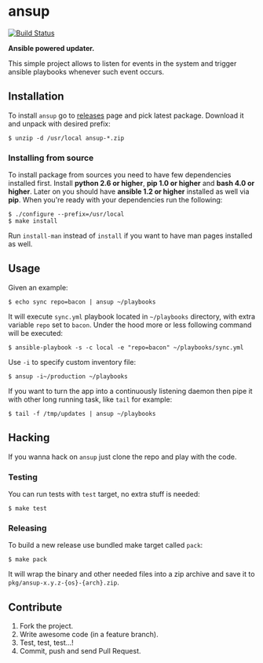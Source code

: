 # ansup

[![Build Status](https://travis-ci.org/mirstack/ansup.png?branch=master)](https://travis-ci.org/mirstack/ansup)

**Ansible powered updater.**

This simple project allows to listen for events in the system and trigger ansible 
playbooks whenever such event occurs.

## Installation

To install `ansup` go to [releases][releases] page and pick latest package. Download
it and unpack with desired prefix:

    $ unzip -d /usr/local ansup-*.zip

[releases]: https://github.com/mirstack/ansup/releases

### Installing from source

To install package from sources you need to have few dependencies installed first. Install
**python 2.6 or higher**, **pip 1.0 or higher** and **bash 4.0 or higher**. Later on you
should have **ansible 1.2 or higher** installed as well via **pip**. When you're ready with
your dependencies run the following:

    $ ./configure --prefix=/usr/local
    $ make install
    
Run `install-man` instead of `install` if you want to have man pages installed as well.

## Usage

Given an example:

    $ echo sync repo=bacon | ansup ~/playbooks

It will execute `sync.yml` playbook located in `~/playbooks` directory, with
extra variable `repo` set to `bacon`. Under the hood more or less following
command will be executed:

    $ ansible-playbook -s -c local -e "repo=bacon" ~/playbooks/sync.yml

Use `-i` to specify custom inventory file:

    $ ansup -i~/production ~/playbooks
    
If you want to turn the app into a continuously listening daemon then pipe it
with other long running task, like `tail` for example:

    $ tail -f /tmp/updates | ansup ~/playbooks

## Hacking

If you wanna hack on `ansup` just clone the repo and play with the code. 

### Testing

You can run tests with `test` target, no extra stuff is needed:

    $ make test

### Releasing

To build a new release use bundled make target called `pack`:

    $ make pack

It will wrap the binary and other needed files into a zip archive and save
it to `pkg/ansup-x.y.z-{os}-{arch}.zip`.

## Contribute

1. Fork the project.
2. Write awesome code (in a feature branch).
3. Test, test, test...!
4. Commit, push and send Pull Request.
